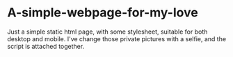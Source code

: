 # A-simple-webpage-for-my-love
Just a simple static html page, with some stylesheet, suitable for both desktop and mobile. I've change those private pictures with a selfie, and the script is attached together.
